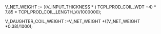 V_NET_WEIGHT := ((V_INPUT_THICKNESS * ( TCPI_PROD_COIL_WDT +4) * 7.85 *  TCPI_PROD_COIL_LENGTH_V)/1000000);


V_DAUGHTER_COIL_WEIGHT :=V_NET_WEIGHT +((V_NET_WEIGHT *0.38)/1000);
